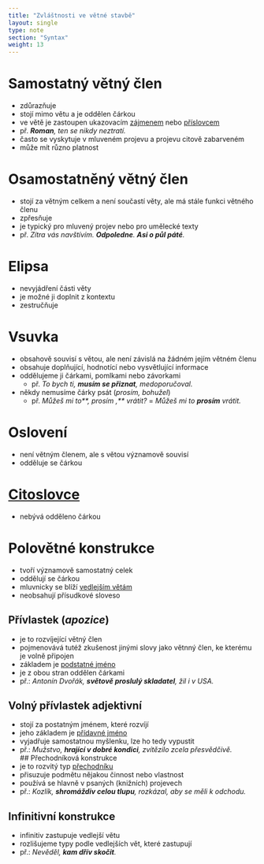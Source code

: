 ```yaml
---
title: "Zvláštnosti ve větné stavbě"
layout: single
type: note
section: "Syntax"
weight: 13
---
```

# Samostatný větný člen
- zdůrazňuje
- stojí mimo větu a je oddělen čárkou
- ve větě je zastoupen ukazovacím [zájmenem](/notes/school/czech/czech-grammar/morphology/pronouns) nebo [příslovcem](/notes/school/czech/czech-grammar/morphology/adverbs)
- př. _**Roman**, ten se nikdy neztratí._
- často se vyskytuje v mluveném projevu a projevu citově zabarveném
- může mít různo platnost
# Osamostatněný větný člen
- stojí za větným celkem a není součastí věty, ale má stále funkci větného členu
- zpřesňuje
- je typický pro mluvený projev nebo pro umělecké texty
- př. _Zítra vás navštívím. **Odpoledne**. **Asi o půl páté**._
# Elipsa
- nevyjádření části věty
- je možné ji doplnit z kontextu
- zestručňuje
# Vsuvka
- obsahově souvisí s větou, ale není závislá na žádném jejím větném členu
- obsahuje doplňující, hodnotící nebo vysvětlující informace
- oddělujeme ji čárkami, pomlkami nebo závorkami
    - př. _To bych ti, **musím se přiznat**, medoporučoval._
- někdy nemusíme čárky psát (_prosím, bohužel_)
    - př. _Můžeš mi to**, prosím ,** vrátit?_ = _Můžeš mi to **prosím** vrátit._
# Oslovení
- není větným členem, ale s větou významově souvisí
- odděluje se čárkou
# [Citoslovce](/notes/school/czech/czech-grammar/morphology/interjections)
- nebývá odděleno čárkou
# Polovětné konstrukce
- tvoří významově samostatný celek
- oddělují se čárkou
- mluvnicky se blíží [vedlejším větám](/notes/school/czech/czech-grammar/syntax/hypotaxis)
- neobsahují přísudkové sloveso
## Přívlastek (*apozice*)
- je to rozvíjející větný člen
- pojmenovává tutéž zkušenost jinými slovy jako větnný člen, ke kterému je volně připojen
- základem je [podstatné jméno](/notes/school/czech/czech-grammar/morphology/nouns)
- je z obou stran oddělen čárkami
- př.: _Antonín Dvořák, **světově proslulý skladatel**, žil i v USA._
## Volný přívlastek adjektivní
- stojí za postatným jménem, které rozvíjí
- jeho základem je [přídavné jméno](/notes/school/czech/czech-grammar/morphology/adjectives)
- vyjadřuje samostatnou myšlenku, lze ho tedy vypustit
- př.: _Mužstvo, **hrající v dobré kondici**, zvítězilo zcela přesvědčivě._
## Přechodníková konstrukce
- je to rozvitý typ [přechodníku](/notes/school/czech/czech-grammar/morphology/verbs#přechodníky)
- přisuzuje podmětu nějakou činnost nebo vlastnost
- používá se hlavně v psaných (knižních) projevech
- př.: _Kozlík, **shromáždiv celou tlupu**, rozkázal, aby se měli k odchodu._
## Infinitivní konstrukce
- infinitiv zastupuje vedlejší větu
- rozlišujeme typy podle vedlejších vět, které zastupují
- př.: _Nevěděl, **kam dřív skočit**._
